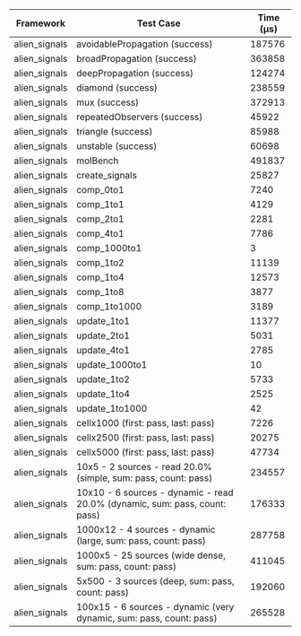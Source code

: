 | Framework | Test Case | Time (μs) |
| --- | --- | --- |
| alien_signals | avoidablePropagation (success) | 187576 |
| alien_signals | broadPropagation (success) | 363858 |
| alien_signals | deepPropagation (success) | 124274 |
| alien_signals | diamond (success) | 238559 |
| alien_signals | mux (success) | 372913 |
| alien_signals | repeatedObservers (success) | 45922 |
| alien_signals | triangle (success) | 85988 |
| alien_signals | unstable (success) | 60698 |
| alien_signals | molBench | 491837 |
| alien_signals | create_signals | 25827 |
| alien_signals | comp_0to1 | 7240 |
| alien_signals | comp_1to1 | 4129 |
| alien_signals | comp_2to1 | 2281 |
| alien_signals | comp_4to1 | 7786 |
| alien_signals | comp_1000to1 | 3 |
| alien_signals | comp_1to2 | 11139 |
| alien_signals | comp_1to4 | 12573 |
| alien_signals | comp_1to8 | 3877 |
| alien_signals | comp_1to1000 | 3189 |
| alien_signals | update_1to1 | 11377 |
| alien_signals | update_2to1 | 5031 |
| alien_signals | update_4to1 | 2785 |
| alien_signals | update_1000to1 | 10 |
| alien_signals | update_1to2 | 5733 |
| alien_signals | update_1to4 | 2525 |
| alien_signals | update_1to1000 | 42 |
| alien_signals | cellx1000 (first: pass, last: pass) | 7226 |
| alien_signals | cellx2500 (first: pass, last: pass) | 20275 |
| alien_signals | cellx5000 (first: pass, last: pass) | 47734 |
| alien_signals | 10x5 - 2 sources - read 20.0% (simple, sum: pass, count: pass) | 234557 |
| alien_signals | 10x10 - 6 sources - dynamic - read 20.0% (dynamic, sum: pass, count: pass) | 176333 |
| alien_signals | 1000x12 - 4 sources - dynamic (large, sum: pass, count: pass) | 287758 |
| alien_signals | 1000x5 - 25 sources (wide dense, sum: pass, count: pass) | 411045 |
| alien_signals | 5x500 - 3 sources (deep, sum: pass, count: pass) | 192060 |
| alien_signals | 100x15 - 6 sources - dynamic (very dynamic, sum: pass, count: pass) | 265528 |
